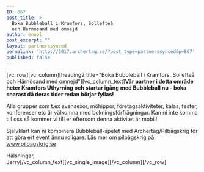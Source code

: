 ```yaml
---
ID: 867
post_title: >
  Boka Bubbleball i Kramfors, Sollefteå
  och Härnösand med omnejd
author: ennol
post_excerpt: ""
layout: partnerssynced
permalink: 'http://2017.archertag.se/?post_type=partnerssynced&p=867'
published: false
---
```

<p>[vc_row][vc_column][heading2 title="Boka Bubbleball i Kramfors, Sollefteå och Härnösand med omnejd"][vc_column_text]<strong>Vår partner i detta område heter Kramfors Uthyrning och startar igång med Bubbleball nu - boka snarast då deras tider redan börjar fyllas!</strong></p>
<p>Alla grupper som t.ex svensexor, möhippor, företagsaktiviteter, kalas, fester, konferenser etc är välkomna med bokningsförfrågningar. Kan ni inte komma till oss så kommer vi till er eftersom denna aktivitet är mobil!</p>
<p>Självklart kan ni kombinera Bubbleball-spelet med Archertag/Pilbågskrig för att göra ert event ännu roligare. Läs mer om pilbågskrig på <a href="http://www.pilbagskrig.se/" target="_blank" rel="noopener">www.pilbagskrig.se</a></p>
<p>Hälsningar,<br />
Jerry[/vc_column_text][vc_single_image][/vc_column][/vc_row]</p>